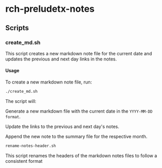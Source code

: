# rch-preludetx-notes



## Scripts

### create_md.sh

This script creates a new markdown note file for the current date and updates the previous and next day links in the notes.

#### Usage

To create a new markdown note file, run:

```bash
./create_md.sh
```

The script will:

Generate a new markdown file with the current date in the `YYYY-MM-DD format`.

Update the links to the previous and next day's notes.

Append the new note to the summary file for the respective month.

```bash
rename-notes-header.sh
```

This script renames the headers of the markdown notes files to follow a consistent format
